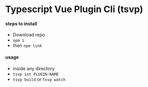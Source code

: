 # Typescript Vue Plugin Cli (tsvp)

#### steps to install
 * Download repo
 * `npm i`
 * then `npm link`
#### usage
 * inside any directory
 * `tsvp int PLUGIN-NAME`
 * `tsvp build` or `tsvp watch`
